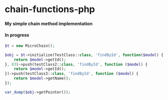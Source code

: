 # chain-functions-php

#### My simple chain method implementation

#### In progress

```php
$t = new MicroChain();

$obj = $t->initialize(TestClass::class, 'findById', function($model) {
    return $model->getId();
}, 83)->push(testClass2::class, 'findById', function ($model) {
    return $model->getId();
})->push(testClass3::class, 'findById', function ($model) {
    return $model->getName();
});

var_dump($obj->getPointer());
```
